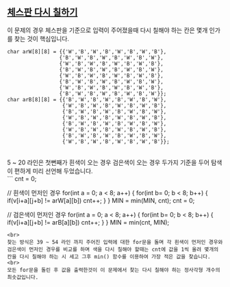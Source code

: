 [체스판 다시 칠하기](https://www.acmicpc.net/problem/1018)
-------------------------------------
이 문제의 경우 체스판을 기준으로 입력이 주어졌을때 다시 칠해야 하는 칸은 몇개 인가를 찾는 것이 핵심입니다. <br>
```
char arW[8][8] = {{'W','B','W','B','W','B','W','B'},
                 {'B','W','B','W','B','W','B','W'},
                 {'W','B','W','B','W','B','W','B'},
                 {'B','W','B','W','B','W','B','W'},
                 {'W','B','W','B','W','B','W','B'},
                 {'B','W','B','W','B','W','B','W'},
                 {'W','B','W','B','W','B','W','B'},
                 {'B','W','B','W','B','W','B','W'}};
char arB[8][8] = {{'B','W','B','W','B','W','B','W'},
                  {'W','B','W','B','W','B','W','B'},
                  {'B','W','B','W','B','W','B','W'},
                  {'W','B','W','B','W','B','W','B'},
                  {'B','W','B','W','B','W','B','W'},
                  {'W','B','W','B','W','B','W','B'},
                  {'B','W','B','W','B','W','B','W'},
                  {'W','B','W','B','W','B','W','B'}};
```
<br>
5 ~ 20 라인은 첫뻔째가 흰색이 오는 경우 검은색이 오는 경우 두가지 기준을 두어 탐색이 편하게 미리 선언해 두었습니다.

<br>
```
cnt = 0;

// 흰색이 먼저인 경우
for(int a = 0; a < 8; a++) {
    for(int b= 0; b < 8; b++) {
        if(v[i+a][j+b] != arW[a][b])
            cnt++;
    }
}
MIN = min(MIN, cnt);
cnt = 0;

// 검은색이 먼저인 경우
for(int a = 0; a < 8; a++) {
    for(int b= 0; b < 8; b++) {
        if(v[i+a][j+b] != arB[a][b])
            cnt++;
    }
}
MIN = min(cnt, MIN);
```
<br>
찾는 방식은 39 ~ 54 라인 까지 주어진 입력에 대한 for문을 돌며 각 흰색이 먼저인 경우와 검은색이 먼저인 경우를 비교를 하며 색을 다시 칠해야 할때는 cnt에 값을 1씩 올려 몇개의 칸을 다시 칠해야 하는 시 세고 그후 min() 함수를 이용하여 가장 적은 값을 찾습니다.
<br>
모든 for문을 돌린 후 값을 출력한것이 이 문제에서 찾는 다시 칠해야 하는 정사각형 개수의 최솟값입니다.